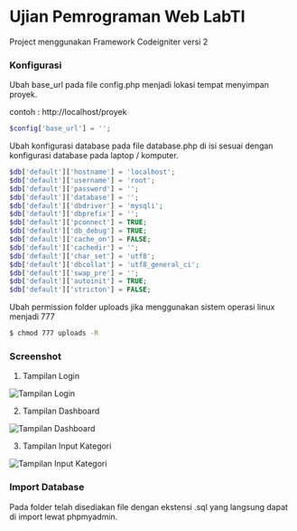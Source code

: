 # Ujian Pemrograman Web LabTI

Project menggunakan Framework Codeigniter versi 2

### Konfigurasi

Ubah base_url pada file config.php menjadi lokasi tempat menyimpan proyek.

contoh : http://localhost/proyek

```php
$config['base_url'] = '';
```

Ubah konfigurasi database pada file database.php di isi sesuai dengan konfigurasi database pada laptop / komputer.

```php
$db['default']['hostname'] = 'localhost';
$db['default']['username'] = 'root';
$db['default']['password'] = '';
$db['default']['database'] = '';
$db['default']['dbdriver'] = 'mysqli';
$db['default']['dbprefix'] = '';
$db['default']['pconnect'] = TRUE;
$db['default']['db_debug'] = TRUE;
$db['default']['cache_on'] = FALSE;
$db['default']['cachedir'] = '';
$db['default']['char_set'] = 'utf8';
$db['default']['dbcollat'] = 'utf8_general_ci';
$db['default']['swap_pre'] = '';
$db['default']['autoinit'] = TRUE;
$db['default']['stricton'] = FALSE;
```

Ubah permission folder uploads jika menggunakan sistem operasi linux menjadi 777

```sh
$ chmod 777 uploads -R
```

### Screenshot

1. Tampilan Login

![Tampilan Login](http://i.imgur.com/6WXey0E.png)

2. Tampilan Dashboard

![Tampilan Dashboard](http://i.imgur.com/JJOdJFY.png)

3. Tampilan Input Kategori

![Tampilan Input Kategori](http://i.imgur.com/hBI1eln.png)

### Import Database

Pada folder telah disediakan file dengan ekstensi .sql yang langsung dapat di import lewat phpmyadmin.